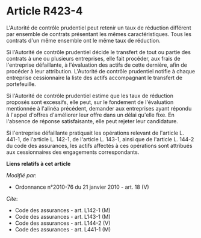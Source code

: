 # Article R423-4

L'Autorité de contrôle prudentiel peut retenir un taux de réduction différent par ensemble de contrats présentant les mêmes
caractéristiques. Tous les contrats d'un même ensemble ont le même taux de réduction.

Si l'Autorité de contrôle prudentiel décide le transfert de tout ou partie des contrats à une ou plusieurs entreprises, elle
fait procéder, aux frais de l'entreprise défaillante, à l'évaluation des actifs de cette dernière, afin de procéder à leur
attribution. L'Autorité de contrôle prudentiel notifie à chaque entreprise cessionnaire la liste des actifs accompagnant le
transfert de portefeuille.

Si l'Autorité de contrôle prudentiel estime que les taux de réduction proposés sont excessifs, elle peut, sur le fondement de
l'évaluation mentionnée à l'alinéa précédent, demander aux entreprises ayant répondu à l'appel d'offres d'améliorer leur
offre dans un délai qu'elle fixe. En l'absence de réponse satisfaisante, elle peut rejeter leur candidature.

Si l'entreprise défaillante pratiquait les opérations relevant de l'article L. 441-1, de l'article L. 142-1, de l'article L.
143-1, ainsi que de l'article L. 144-2 du code des assurances, les actifs affectés à ces opérations sont attribués aux
cessionnaires des engagements correspondants.

**Liens relatifs à cet article**

_Modifié par_:

  - Ordonnance n°2010-76 du 21 janvier 2010 - art. 18 (V)

_Cite_:

  - Code des assurances - art. L142-1 (M)
  - Code des assurances - art. L143-1 (M)
  - Code des assurances - art. L144-2 (V)
  - Code des assurances - art. L441-1 (M)

